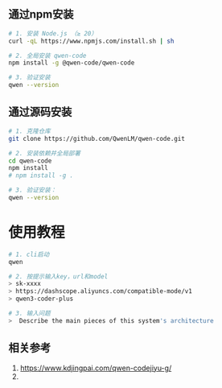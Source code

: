 ## 通过npm安装

```bash
# 1. 安装 Node.js （≥ 20）
curl -qL https://www.npmjs.com/install.sh | sh

# 2. 全局安装 qwen-code
npm install -g @qwen-code/qwen-code

# 3. 验证安装 
qwen --version
```


## 通过源码安装 

```bash
# 1. 克隆仓库
git clone https://github.com/QwenLM/qwen-code.git

# 2. 安装依赖并全局部署
cd qwen-code
npm install
# npm install -g .

# 3. 验证安装：
qwen --version
```


# 使用教程

```bash
# 1. cli启动
qwen

# 2. 按提示输入key，url和model
> sk-xxxx
> https://dashscope.aliyuncs.com/compatible-mode/v1
> qwen3-coder-plus

# 3. 输入问题
>  Describe the main pieces of this system's architecture
```


## 相关参考

1. https://www.kdjingpai.com/qwen-codejiyu-g/
2. 
